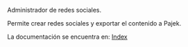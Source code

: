 Administrador de redes sociales.

Permite crear redes sociales y exportar el contenido a Pajek.

La documentación se encuentra en: [Index](Index.md)
